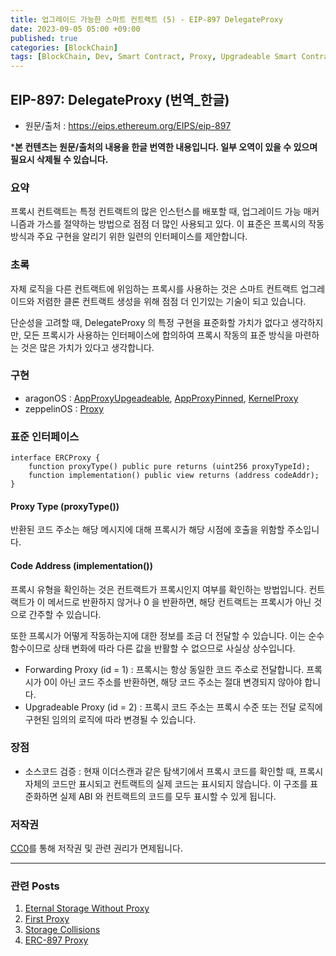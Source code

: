 ```yaml
---
title: 업그레이드 가능한 스마트 컨트랙트 (5) - EIP-897 DelegateProxy
date: 2023-09-05 05:00 +09:00
published: true
categories: [BlockChain]
tags: [BlockChain, Dev, Smart Contract, Proxy, Upgradeable Smart Contract, Solidity, 번역]
---
```


## EIP-897: DelegateProxy (번역_한글)
- 원문/출처 : https://eips.ethereum.org/EIPS/eip-897

***본 컨텐츠는 원문/출처의 내용을 한글 번역한 내용입니다. 일부 오역이 있을 수 있으며 필요시 삭제될 수 있습니다.**

### 요약
프록시 컨트랙트는 특정 컨트랙트의 많은 인스턴스를 배포할 때, 업그레이드 가능 매커니즘과 가스를 절약하는 방법으로 점점 더 많인 사용되고 있다. 이 표준은 프록시의 작동 방식과 주요 구현을 알리기 위한 일련의 인터페이스를 제안합니다. 


### 초록
자체 로직을 다른 컨트랙트에 위임하는 프록시를 사용하는 것은 스마트 컨트랙트 업그레이드와 저렴한 클론 컨트랙트 생성을 위해 점점 더 인기있는 기술이 되고 있습니다. 

단순성을 고려할 때, DelegateProxy 의 특정 구현을 표준화할 가치가 없다고 생각하지만, 모든 프록시가 사용하는 인터페이스에 합의하여 프록시 작동의 표준 방식을 마련하는 것은 많은 가치가 있다고 생각합니다. 


### 구현
- aragonOS : [AppProxyUpgeadeable](https://github.com/aragon/aragonOS/blob/master/contracts/apps/AppProxyUpgradeable.sol), [AppProxyPinned](https://github.com/aragon/aragonOS/blob/master/contracts/apps/AppProxyPinned.sol), [KernelProxy](https://github.com/aragon/aragonOS/blob/master/contracts/kernel/KernelProxy.sol)
- zeppelinOS : [Proxy](https://github.com/OpenZeppelin/openzeppelin-labs/blob/2da9e859db81a61f2449d188e7193788ca721c65/upgradeability_ownership/contracts/Proxy.sol)


### 표준 인터페이스 
```
interface ERCProxy {
    function proxyType() public pure returns (uint256 proxyTypeId);
    function implementation() public view returns (address codeAddr);
}
```


#### Proxy Type (proxyType())
반환된 코드 주소는 해당 메시지에 대해 프록시가 해당 시점에 호출을 위함할 주소입니다. 


#### Code Address (implementation())
프록시 유형을 확인하는 것은 컨트랙트가 프록시인지 여부를 확인하는 방법입니다. 컨트랙트가 이 메서드로 반환하지 않거나 0 을 반환하면, 해당 컨트랙트는 프록시가 아닌 것으로 간주할 수 있습니다. 

또한 프록시가 어떻게 작동하는지에 대한 정보를 조금 더 전달할 수 있습니다. 이는 순수 함수이므로 상태 변화에 따라 다른 값을 반활할 수 없으므로 사실상 상수입니다. 
- Forwarding Proxy (id = 1) : 프록시는 항상 동일한 코드 주소로 전달합니다. 
프록시가 0이 아닌 코드 주소를 반환하면, 해당 코드 주소는 절대 변경되지 않아야 합니다. 
- Upgradeable Proxy (id = 2) : 프록시 코드 주소는 프록시 수준 또는 전달 로직에 구현된 임의의 로직에 따라 변경될 수 있습니다. 


### 장점
- 소스코드 검증 : 현재 이더스캔과 같은 탐색기에서 프록시 코드를 확인할 때, 프록시 자체의 코드만 표시되고 컨트랙트의 실제 코드는 표시되지 않습니다. 이 구조를 표준화하면 실제 ABI 와 컨트랙트의 코드를 모두 표시할 수 있게 됩니다. 


### 저작권
[CC0](https://eips.ethereum.org/LICENSE)를 통해 저작권 및 관련 권리가 면제됩니다.

---
### 관련 Posts
1. [Eternal Storage Without Proxy](https://keitechnote.github.io/blog/posts/eternal-storage-without-proxy/)
2. [First Proxy](https://keitechnote.github.io/blog/posts/first-proxy/) 
3. [Storage Collisions](https://keitechnote.github.io/blog/posts/storage-collisions/)
4. [ERC-897 Proxy](https://keitechnote.github.io/blog/posts/erc-897-proxy/)